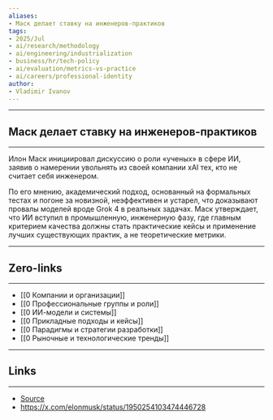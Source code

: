 ```yaml
---
aliases: 
- Маск делает ставку на инженеров-практиков 
tags:
- 2025/Jul
- ai/research/methodology
- ai/engineering/industrialization
- business/hr/tech-policy
- ai/evaluation/metrics-vs-practice
- ai/careers/professional-identity
author:
- Vladimir Ivanov
---
```

-----
##  Маск делает ставку на инженеров-практиков 
-----
Илон Маск инициировал дискуссию о роли «ученых» в сфере ИИ, заявив о намерении увольнять из своей компании xAI тех, кто не считает себя инженером. 

По его мнению, академический подход, основанный на формальных тестах и погоне за новизной, неэффективен и устарел, что доказывают провалы моделей вроде Grok 4 в реальных задачах. Маск утверждает, что ИИ вступил в промышленную, инженерную фазу, где главным критерием качества должны стать практические кейсы и применение лучших существующих практик, а не теоретические метрики.

---
## Zero-links
---
- [[0 Компании и организации]]
- [[0 Профессиональные группы и роли]]
- [[0 ИИ-модели и системы]]
- [[0 Прикладные подходы и кейсы]]
- [[0 Парадигмы и стратегии разработки]]
- [[0 Рыночные и технологические тренды]]

---
## Links
---
- [Source](https://t.me/c/1467914348/72851)
- https://x.com/elonmusk/status/1950254103474446728